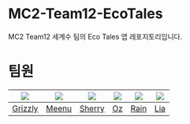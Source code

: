 # MC2-Team12-EcoTales
MC2 Team12 세계수 팀의 Eco Tales 앱 레포지토리입니다.

# 팀원
|<img src="https://github.com/Lim-YongKwan.png">|<img src="https://github.com/taek0622.png">|<img src="https://github.com/yeahaluu.png">|<img src="https://github.com/glitterer.png">|<img src="https://github.com/eunbkang.png">|<img src="https://github.com/Lia316.png">|
|:-:|:-:|:-:|:-:|:-:|:-:|
|[Grizzly](https://github.com/Lim-YongKwan)|[Meenu](https://github.com/taek0622)|[Sherry](https://github.com/yeahaluu)|[Oz](https://github.com/glitterer)|[Rain](https://github.com/eunbkang)|[Lia](https://github.com/Lia316)|
